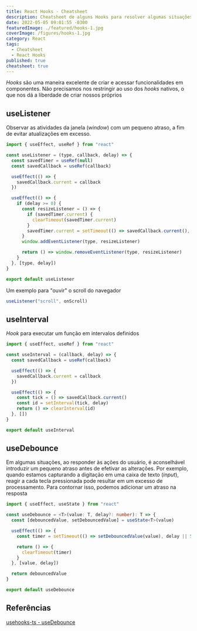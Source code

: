 ```yaml
---
title: React Hooks - Cheatsheet
description: Cheatsheet de alguns Hooks para resolver algumas situações
date: 2022-05-05 09:01:55 -0300
featuredImage: ./featured/hooks-1.jpg
coverImage: /figures/hooks-1.jpg
category: React
tags:
  - Cheatsheet
  - React Hooks
published: true
cheatsheet: true
---
```


_Hooks_ são uma maneira excelente de criar e acessar funcionalidades em componentes. Não precisamos nos restringir ao uso dos _hooks_ nativos, o que nos dá a liberdade de criar nossos próprios

## useListener

Observar as atividades da janela (_window_) com um pequeno atraso, a fim de evitar atualizações em excesso.

```javascript
import { useEffect, useRef } from "react"

const useListener = (type, callback, delay) => {
  const savedTimer = useRef(null)
  const savedCallback = useRef(callback)

  useEffect(() => {
    savedCallback.current = callback
  })

  useEffect(() => {
    if (delay >= 0) {
      const resizeListener = () => {
        if (savedTimer.current) {
          clearTimeout(savedTimer.current)
        }
        savedTimer.current = setTimeout(() => savedCallback.current(), delay)
      }
      window.addEventListener(type, resizeListener)

      return () => window.removeEventListener(type, resizeListener)
    }
  }, [type, delay])
}

export default useListener
```

Um exemplo para "ouvir" o scroll do navegador

```javascript
useListener("scroll", onScroll)
```

## useInterval

_Hook_ para executar um função em intervalos definidos

```javascript
import { useEffect, useRef } from "react"

const useInterval = (callback, delay) => {
  const savedCallback = useRef(callback)

  useEffect(() => {
    savedCallback.current = callback
  })

  useEffect(() => {
    const tick = () => savedCallback.current()
    const id = setInterval(tick, delay)
    return () => clearInterval(id)
  }, [])
}

export default useInterval
```

## useDebounce

Em algumas situações, ao responder às ações do usuário, é aconselhável introduzir um pequeno atraso antes de efetivar as alterações. Por exemplo, quando estamos capturando a digitação em uma caixa de texto (_input_), reagir a cada tecla pressionada pode resultar em um excesso de processamento. Para contornar isso, podemos adicionar um atraso na resposta

```typescript
import { useEffect, useState } from "react"

const useDebounce = <T>(value: T, delay?: number): T => {
  const [debouncedValue, setDebouncedValue] = useState<T>(value)

  useEffect(() => {
    const timer = setTimeout(() => setDebouncedValue(value), delay || 500)

    return () => {
      clearTimeout(timer)
    }
  }, [value, delay])

  return debouncedValue
}

export default useDebounce
```

## Referências

[usehooks-ts - useDebounce](https://usehooks-ts.com/react-hook/use-debounce)
